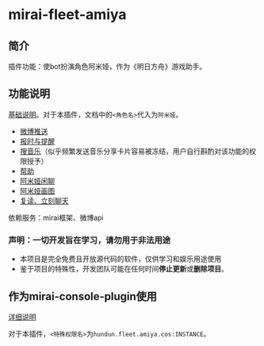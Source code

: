# mirai-fleet-amiya 

## 简介

插件功能：使bot扮演角色阿米娅，作为《明日方舟》游戏助手。

## 功能说明

[基础说明](https://github.com/hundun000/mirai-fleet-framework/blob/0.5.1/docs/%E5%8A%9F%E8%83%BD%E8%AF%A6%E7%BB%86%E8%AF%B4%E6%98%8E.md)。对于本插件，文档中的`<角色名>`代入为`阿米娅`。

- [微博推送](https://github.com/hundun000/mirai-fleet-framework/blob/0.5.1/docs/starter-functions/WeiboFunction.md)
- [报时与提醒](https://github.com/hundun000/mirai-fleet-framework/blob/0.5.1/docs/starter-functions/ReminderFunction.md)
- [搜音乐](https://github.com/hundun000/mirai-fleet-music/blob/0.1/docs/share-functions/MusicCompositeFunction.md)（似乎频繁发送音乐分享卡片容易被冻结，用户自行斟酌对该功能的权限授予）
- [帮助](https://github.com/hundun000/mirai-fleet-framework/blob/0.5.1/docs/starter-functions/CharacterHelpFunction.md)
- [阿米娅闲聊](./docs/functions/AmiyaChatFunction.md)
- [阿米娅画图](./docs/functions/AmiyaImageFunction.md)
- [复读、立刻聊天](https://github.com/hundun000/mirai-fleet-framework/blob/0.5.1/docs/starter-functions/other.md)

依赖服务：mirai框架、微博api

### 声明：一切开发旨在学习，请勿用于非法用途

- 本项目是完全免费且开放源代码的软件，仅供学习和娱乐用途使用
- 鉴于项目的特殊性，开发团队可能在任何时间**停止更新**或**删除项目**。

## 作为mirai-console-plugin使用

[详细说明](https://github.com/hundun000/mirai-fleet-framework/blob/0.5.1/docs/%E4%BD%9C%E4%B8%BAmirai-console-plugin%E4%BD%BF%E7%94%A8.md)

对于本插件，`<特殊权限名>`为`hundun.fleet.amiya.cos:INSTANCE`。

